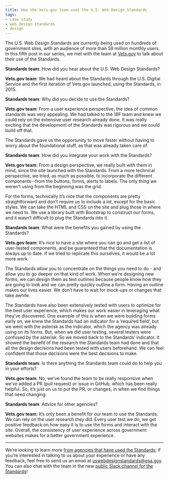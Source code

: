 ```yaml
---
title: How the Vets.gov team uses the U.S. Web Design Standards
tags:
- case study
- web design standards
- design
---
```

The U.S. Web Design Standards are currently being used on hundreds of government sites, with an audience of more than 59 million monthly users. In this fifth post in our series, we met with the team at [Vets.gov](https://vets.gov) to talk about their use of the Standards.

**Standards team**: How did you hear about the U.S. Web Design Standards?

**Vets.gov team**: We had heard about the Standards through the U.S. Digital Service and the first iteration of Vets.gov launched, using the Standards, in 2015.

**Standards team**: Why did you decide to use the Standards?

**Vets.gov team**: From a user experience perspective, the idea of common standards was very appealing. We had talked to the 18F team and knew we could rely on the extensive user research already done. It was really exciting that the development of the Standards was rigorous and we could build off that.

The Standards gave us the opportunity to move faster without having to worry about the foundational stuff, as that was already taken care of.

**Standards team**: How did you integrate your work with the Standards?

**Vets.gov team**: From a design perspective, we really built with them in mind, since the site launched with the Standards. From a more technical perspective, we tried, as much as possible, to incorporate the different components--from the buttons, forms, alerts to labels. The only thing we weren’t using from the beginning was the grid.

For the forms, technically it’s nice that the components are pretty straightforward and don’t require us to include a lot, except for the basic styles. We can take the HTML and CSS on the site and plug those in where we need to. We use a library built with Bootstrap to construct our forms, and it wasn’t difficult to plug the Standards into it.

**Standards team**: What were the benefits you gained by using the Standards?

**Vets.gov team**: It’s nice to have a site where you can go and get a list of user-tested components, and be guaranteed that the documentation is always up to date. If we tried to replicate this ourselves, it would be a lot more work.

The Standards allow you to concentrate on the things you need to do - and allow you to go deeper on that kind of work. When we’re designing new forms, we can design them as text outlines because people know how they are going to look and we can pretty quickly outline a form. Having an outline makes our lives easier. We don’t have to wait for mock-ups or changes that take awhile.

The Standards have also been extensively tested with users to optimize for the best user experience, which makes our work easier in leveraging what they’ve discovered. One example of this is when we were building forms early on, we knew the Standards had an indicator for a ‘required field’, but we went with the asterisk as the indicator, which the agency was already using on its forms. But, when we did user testing, several testers were confused by the asterisk. So we moved back to the Standards’ indicator. It showed the benefit of the research the Standards team had done and that all the design decisions had been tested with users beforehand. We can feel confident that those decisions were the best decisions to make.

**Standards team**: Is there anything the Standards  team could do to help you in your  efforts?

**Vets.gov team**: No, we’ve found the team to be really responsive when we’ve added a PR (pull request) or issue in GitHub, which has been really helpful. So, it’s just on us to put the PR, or changes, in when we find things that need changing.

**Standards team**: Advice for other agencies?

**Vets.gov team**: It’s only been a benefit for our team to use the Standards. We can rely on the user research they did. Every user test we do, we get positive feedback on how easy it is to use the forms and interact with the site. Overall, the consistency of user experience across government websites makes for a better government experience.

---

We’re looking to learn more [from agencies that have used the Standards](/getting-started/showcase/); if you’re interested in talking to us about your experience or have any feedback, feel free to send us an email at [uswebdesignstandards@gsa.gov](mailto:uswebdesignstandards@gsa.gov). You can also chat with the team in the new [public Slack channel for the Standards](https://chat.18f.gov/)!
